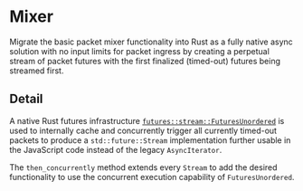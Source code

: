 # Mixer

Migrate the basic packet mixer functionality into Rust as a fully native async solution with no input limits for packet ingress by creating a perpetual stream of packet futures with the first finalized (timed-out) futures being streamed first.

## Detail

A native Rust futures infrastructure [`futures::stream::FuturesUnordered`](https://docs.rs/futures/latest/futures/stream/struct.FuturesUnordered.html#) is used to internally cache and concurrently trigger all currently timed-out packets to produce a `std::future::Stream` implementation further usable in the JavaScript code instead of the legacy `AsyncIterator`.

The `then_concurrently` method extends every `Stream` to add the desired functionality to use the concurrent execution capability of `FuturesUnordered`.
